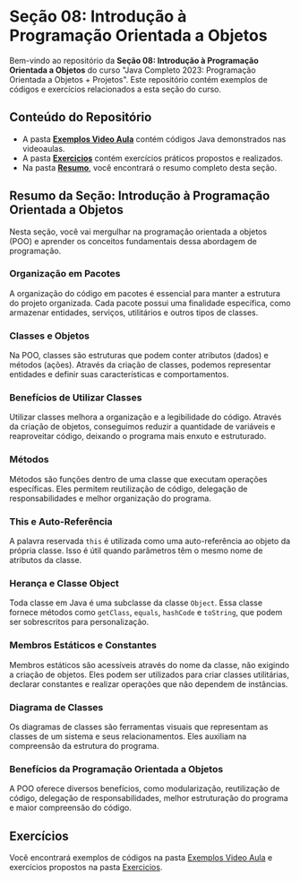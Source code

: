 # Seção 08: Introdução à Programação Orientada a Objetos

Bem-vindo ao repositório da **Seção 08: Introdução à Programação Orientada a Objetos** do curso "Java Completo 2023: Programação Orientada a Objetos + Projetos". Este repositório contém exemplos de códigos e exercícios relacionados a esta seção do curso.

## Conteúdo do Repositório

- A pasta **[Exemplos Video Aula](../SECAO%2008/PROJETOS/EXEMPLOS%20VIDEO%20AULA/)** contém códigos Java demonstrados nas videoaulas.
- A pasta **[Exercicios](../SECAO%2008/PROJETOS/EXERCICIOS/)** contém exercícios práticos propostos e realizados.
- Na pasta **[Resumo](../SECAO%2008/RESUMO/)**, você encontrará o resumo completo desta seção.

## Resumo da Seção: Introdução à Programação Orientada a Objetos

Nesta seção, você vai mergulhar na programação orientada a objetos (POO) e aprender os conceitos fundamentais dessa abordagem de programação.

### Organização em Pacotes

A organização do código em pacotes é essencial para manter a estrutura do projeto organizada. Cada pacote possui uma finalidade específica, como armazenar entidades, serviços, utilitários e outros tipos de classes.

### Classes e Objetos

Na POO, classes são estruturas que podem conter atributos (dados) e métodos (ações). Através da criação de classes, podemos representar entidades e definir suas características e comportamentos.

### Benefícios de Utilizar Classes

Utilizar classes melhora a organização e a legibilidade do código. Através da criação de objetos, conseguimos reduzir a quantidade de variáveis e reaproveitar código, deixando o programa mais enxuto e estruturado.

### Métodos

Métodos são funções dentro de uma classe que executam operações específicas. Eles permitem reutilização de código, delegação de responsabilidades e melhor organização do programa.

### This e Auto-Referência

A palavra reservada `this` é utilizada como uma auto-referência ao objeto da própria classe. Isso é útil quando parâmetros têm o mesmo nome de atributos da classe.

### Herança e Classe Object

Toda classe em Java é uma subclasse da classe `Object`. Essa classe fornece métodos como `getClass`, `equals`, `hashCode` e `toString`, que podem ser sobrescritos para personalização.

### Membros Estáticos e Constantes

Membros estáticos são acessíveis através do nome da classe, não exigindo a criação de objetos. Eles podem ser utilizados para criar classes utilitárias, declarar constantes e realizar operações que não dependem de instâncias.

### Diagrama de Classes

Os diagramas de classes são ferramentas visuais que representam as classes de um sistema e seus relacionamentos. Eles auxiliam na compreensão da estrutura do programa.

### Benefícios da Programação Orientada a Objetos

A POO oferece diversos benefícios, como modularização, reutilização de código, delegação de responsabilidades, melhor estruturação do programa e maior compreensão do código.

## Exercícios

Você encontrará exemplos de códigos na pasta [Exemplos Video Aula](../SECAO%2008/PROJETOS/EXEMPLOS%20VIDEO%20AULA/) e exercícios propostos na pasta [Exercicios](../SECAO%2008/PROJETOS/EXERCICIOS/).